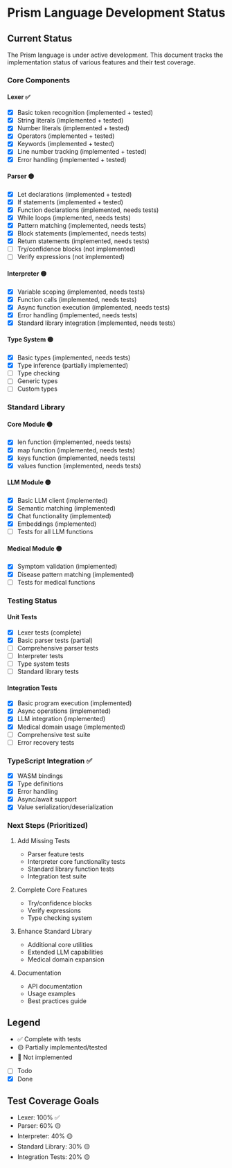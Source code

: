 # Prism Language Development Status

## Current Status

The Prism language is under active development. This document tracks the implementation status of various features and their test coverage.

### Core Components

#### Lexer ✅
- [x] Basic token recognition (implemented + tested)
- [x] String literals (implemented + tested)
- [x] Number literals (implemented + tested)
- [x] Operators (implemented + tested)
- [x] Keywords (implemented + tested)
- [x] Line number tracking (implemented + tested)
- [x] Error handling (implemented + tested)

#### Parser 🟡
- [x] Let declarations (implemented + tested)
- [x] If statements (implemented + tested)
- [x] Function declarations (implemented, needs tests)
- [x] While loops (implemented, needs tests)
- [x] Pattern matching (implemented, needs tests)
- [x] Block statements (implemented, needs tests)
- [x] Return statements (implemented, needs tests)
- [ ] Try/confidence blocks (not implemented)
- [ ] Verify expressions (not implemented)

#### Interpreter 🟡
- [x] Variable scoping (implemented, needs tests)
- [x] Function calls (implemented, needs tests)
- [x] Async function execution (implemented, needs tests)
- [x] Error handling (implemented, needs tests)
- [x] Standard library integration (implemented, needs tests)

#### Type System 🟡
- [x] Basic types (implemented, needs tests)
- [x] Type inference (partially implemented)
- [ ] Type checking
- [ ] Generic types
- [ ] Custom types

### Standard Library

#### Core Module 🟡
- [x] len function (implemented, needs tests)
- [x] map function (implemented, needs tests)
- [x] keys function (implemented, needs tests)
- [x] values function (implemented, needs tests)

#### LLM Module 🟡
- [x] Basic LLM client (implemented)
- [x] Semantic matching (implemented)
- [x] Chat functionality (implemented)
- [x] Embeddings (implemented)
- [ ] Tests for all LLM functions

#### Medical Module 🟡
- [x] Symptom validation (implemented)
- [x] Disease pattern matching (implemented)
- [ ] Tests for medical functions

### Testing Status

#### Unit Tests
- [x] Lexer tests (complete)
- [x] Basic parser tests (partial)
- [ ] Comprehensive parser tests
- [ ] Interpreter tests
- [ ] Type system tests
- [ ] Standard library tests

#### Integration Tests
- [x] Basic program execution (implemented)
- [x] Async operations (implemented)
- [x] LLM integration (implemented)
- [x] Medical domain usage (implemented)
- [ ] Comprehensive test suite
- [ ] Error recovery tests

### TypeScript Integration ✅
- [x] WASM bindings
- [x] Type definitions
- [x] Error handling
- [x] Async/await support
- [x] Value serialization/deserialization

### Next Steps (Prioritized)

1. Add Missing Tests
   - Parser feature tests
   - Interpreter core functionality tests
   - Standard library function tests
   - Integration test suite

2. Complete Core Features
   - Try/confidence blocks
   - Verify expressions
   - Type checking system

3. Enhance Standard Library
   - Additional core utilities
   - Extended LLM capabilities
   - Medical domain expansion

4. Documentation
   - API documentation
   - Usage examples
   - Best practices guide

## Legend
- ✅ Complete with tests
- 🟡 Partially implemented/tested
- 🔴 Not implemented
- [ ] Todo
- [x] Done

## Test Coverage Goals
- Lexer: 100% ✅
- Parser: 60% 🟡
- Interpreter: 40% 🟡
- Standard Library: 30% 🟡
- Integration Tests: 20% 🟡